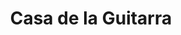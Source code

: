 ---
title: "Casa de la Guitarra"
url: /torrevieja/casa-de-la-guitarra/
shop: instrumento musical
---